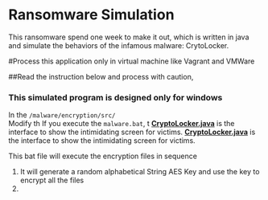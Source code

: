 # Ransomware Simulation
This ransomware spend one week to make it out, which is written in java and simulate the behaviors of the infamous malware: CrytoLocker.

#Process this application only in virtual machine like Vagrant and VMWare

##Read the instruction below and process with caution,  
### This simulated program is designed only for windows

In the `/malware/encryption/src/`   
  Modify th
  If you execute the `malware.bat`, t
  **[CryptoLocker.java](https://github.com/xipingsg/ransomware_simulation/blob/master/malware/encryption/src/CryptoLocker.java)**  is the interface to show the intimidating screen for victims.
  **[CryptoLocker.java](https://github.com/xipingsg/ransomware_simulation/blob/master/malware/encryption/src/CryptoLocker.java)**  is the interface to show the intimidating screen for victims.
  
  This bat file will execute the encryption files in sequence
  1. It will generate a random alphabetical String AES Key and use the key to encrypt all the files  
  2. 
  

  

